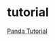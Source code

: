 # tutorial

[Panda Tutorial](http://nbviewer.jupyter.org/urls/github.com/faruihuihui/tutorial/blob/master/pandas.ipynb)
